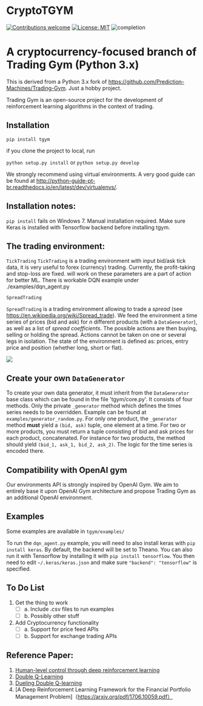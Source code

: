 # CryptoTGYM

[![Contributions welcome](https://img.shields.io/badge/contributions-welcome-brightgreen.svg?style=plastic)](CONTRIBUTING.md)
[![License: MIT](https://img.shields.io/badge/License-MIT-yellow.svg)](https://opensource.org/licenses/MIT)
![completion](https://img.shields.io/badge/completion%20state-75%25-blue.svg?style=plastic)

# A cryptocurrency-focused branch of Trading Gym (Python 3.x)

This is derived from a Python 3.x fork of https://github.com/Prediction-Machines/Trading-Gym. Just a hobby project.

Trading Gym is an open-source project for the development of reinforcement learning algorithms in the context of trading.

## Installation

`pip install tgym`

if you clone the project to local, run

`python setup.py install` or
`python setup.py develop`

We strongly recommend using virtual environments. A very good guide can be found at http://python-guide-pt-br.readthedocs.io/en/latest/dev/virtualenvs/.

## Installation notes:

`pip install` fails on Windows 7. Manual installation required. Make sure Keras is installed with Tensorflow backend before installing tgym. 

## The trading environment:
`TickTrading`
`TickTrading` is a trading environment with input bid/ask tick data, it is very useful to forex (currency) trading. Currently, the profit-taking and stop-loss are fixed. will work on these parameters are a part of action for better ML. There is workable DQN example under ./examples/dqn_agent.py  


`SpreadTrading`

`SpreadTrading` is a trading environment allowing to trade a *spread* (see https://en.wikipedia.org/wiki/Spread_trade). We feed the environment a time series of prices (bid and ask) for *n* different products (with a `DataGenerator`), as well as a list of *spread coefficients*. The possible actions are then buying, selling or holding the spread. Actions cannot be taken on one or several legs in isolation. The state of the environment is defined as: prices, entry price and position (whether long, short or flat).

![](https://media.giphy.com/media/l4FGI4K3kHnBfUoIE/giphy.gif)

## Create your own `DataGenerator`

To create your own data generator, it must inherit from the `DataGenerator` base class which can be found in the file 'tgym/core.py'. It consists of four methods. Only the private `_generator` method which defines the times series needs to be overridden. Example can be found at `examples/generator_random.py`. For only one product, the `_generator` method **must** yield a `(bid, ask)` tuple, one element at a time. For two or more products, you must return a tuple consisting of bid and ask prices for each product, concatenated. For instance for two products, the method should yield `(bid_1, ask_1, bid_2, ask_2)`. The logic for the time series is encoded there.

## Compatibility with OpenAI gym

Our environments API is strongly inspired by OpenAI Gym. We aim to entirely base it upon OpenAI Gym architecture and propose Trading Gym as an additional OpenAI environment.

## Examples

Some examples are available in `tgym/examples/`

To run the `dqn_agent.py` example, you will need to also install keras with `pip install keras`. By default, the backend will be set to Theano. You can also run it with Tensorflow by installing it with `pip install tensorflow`. You then need to edit `~/.keras/keras.json` and make sure `"backend": "tensorflow"` is specified.

## To Do List

1. Get the thing to work
    - [ ] a. Include .csv files to run examples
    - [ ] b. Possibly other stuff
    
2. Add Cryptocurrency functionality
    - [ ] a. Support for price feed APIs
    - [ ] b. Support for exchange trading APIs

## Reference Paper:
 1. [Human-level control through deep reinforcement
learning](https://storage.googleapis.com/deepmind-media/dqn/DQNNaturePaper.pdf)
 2. [Double Q-Learning](https://arxiv.org/pdf/1509.06461.pdf)
 3. [Dueling Double Q-learning](https://arxiv.org/pdf/1511.06581.pdf)
 4. [A Deep Reinforcement Learning Framework for the
Financial Portfolio Management Problem]（https://arxiv.org/pdf/1706.10059.pdf）
 

